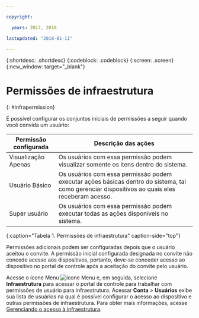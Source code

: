 ```yaml
---

copyright:

  years: 2017, 2018

lastupdated: "2018-01-11"

---
```


{:shortdesc: .shortdesc}
{:codeblock: .codeblock}
{:screen: .screen}
{:new_window: target="_blank"}

# Permissões de infraestrutura
{: #infrapermission}

É possível configurar os conjuntos iniciais de permissões a seguir quando você convida um usuário:

| Permissão configurada | Descrição das ações |
|---------------------------|------------------------|
|Visualização Apenas | Os usuários com essa permissão podem visualizar somente os itens dentro do sistema.|
|Usuário Básico | Os usuários com essa permissão podem executar ações básicas dentro do sistema, tal como gerenciar dispositivos ao quais eles receberam acesso. |
|Super usuário | Os usuários com essa permissão podem executar todas as ações disponíveis no sistema. |
{:caption="Tabela 1. Permissões de infraestrutura" caption-side="top"}

Permissões adicionais podem ser configuradas depois que o usuário aceitou o convite. A permissão inicial configurada designada no convite não concede acesso aos dispositivos, portanto, deve-se conceder acesso ao dispositivo no portal de controle após a aceitação do convite pelo usuário.

Acesse o ícone Menu ![ícone Menu](../icons/icon_hamburger.svg) e, em seguida, selecione **Infraestrutura** para acessar o portal de controle para trabalhar com permissões de usuário para infraestrutura. Acessar **Conta** &gt; **Usuários** exibe sua lista de usuários na qual é possível configurar o acesso ao dispositivo e outras permissões de infraestrutura. Para obter mais informações, acesse [Gerenciando o acesso à infraestrutura](/docs/iam/mnginfra.html#managing-infrastructure-access).
